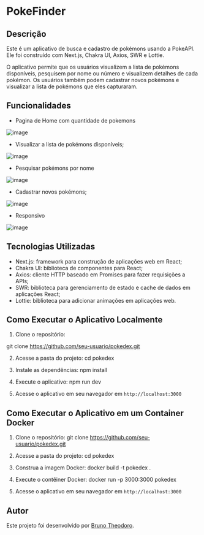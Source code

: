 # PokeFinder

## Descrição
Este é um aplicativo de busca e cadastro de pokémons usando a PokeAPI. Ele foi construído com Next.js, Chakra UI, Axios, SWR e Lottie.

O aplicativo permite que os usuários visualizem a lista de pokémons disponíveis, pesquisem por nome ou número e visualizem detalhes de cada pokémon. Os usuários também podem cadastrar novos pokémons e visualizar a lista de pokémons que eles capturaram.

## Funcionalidades
- Pagina de Home com quantidade de pokemons


![image](https://user-images.githubusercontent.com/29778550/230872123-14ba1434-fe78-46a4-8659-34c9e7b8ad9b.png)

- Visualizar a lista de pokémons disponíveis;



![image](https://user-images.githubusercontent.com/29778550/230872290-6cda51b0-a8b7-4d39-886e-65018ec39063.png)

- Pesquisar pokémons por nome 




![image](https://user-images.githubusercontent.com/29778550/230872352-8de73857-a37f-4fd3-9699-60e99c4a1c82.png)

- Cadastrar novos pokémons;



![image](https://user-images.githubusercontent.com/29778550/230872463-f4eab0fd-98b7-4eed-8930-483ac51e417a.png)

- Responsivo



![image](https://user-images.githubusercontent.com/29778550/230872893-dc1d63ca-9e49-480d-8baf-e4b8052704bf.png)

## Tecnologias Utilizadas
- Next.js: framework para construção de aplicações web em React;
- Chakra UI: biblioteca de componentes para React;
- Axios: cliente HTTP baseado em Promises para fazer requisições a APIs;
- SWR: biblioteca para gerenciamento de estado e cache de dados em aplicações React;
- Lottie: biblioteca para adicionar animações em aplicações web.

## Como Executar o Aplicativo Localmente
1. Clone o repositório:

git clone https://github.com/seu-usuario/pokedex.git


2. Acesse a pasta do projeto:
cd pokedex


3. Instale as dependências:
npm install


4. Execute o aplicativo:
npm run dev


5. Acesse o aplicativo em seu navegador em `http://localhost:3000`

## Como Executar o Aplicativo em um Container Docker
1. Clone o repositório:
git clone https://github.com/seu-usuario/pokedex.git


2. Acesse a pasta do projeto:
cd pokedex


3. Construa a imagem Docker:
docker build -t pokedex .


4. Execute o contêiner Docker:
docker run -p 3000:3000 pokedex


5. Acesse o aplicativo em seu navegador em `http://localhost:3000`

## Autor

Este projeto foi desenvolvido por [Bruno Theodoro]([https://github.com/seu-usuario](https://github.com/BrunoTAlcantara/P)).
